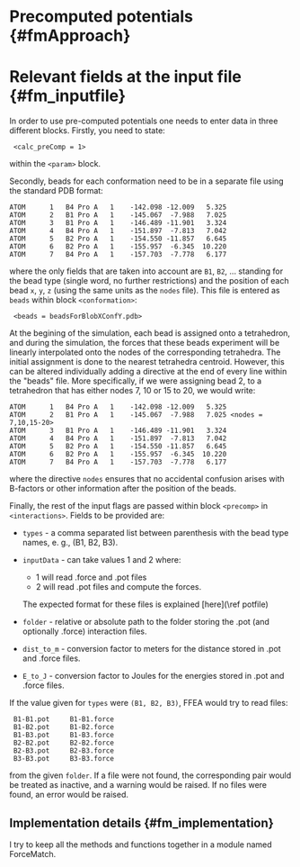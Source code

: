 
Precomputed potentials {#fmApproach}
======================


Relevant fields at the input file {#fm_inputfile}
=================================
In order to use pre-computed potentials one needs to enter data in three different blocks.
 Firstly, you need to state:

     <calc_preComp = 1> 

within the ` <param> ` block. 

Secondly, beads for each conformation 
 need to be in a separate file using the standard PDB format:


    ATOM      1   B4 Pro A   1    -142.098 -12.009   5.325
    ATOM      2   B1 Pro A   1    -145.067  -7.988   7.025
    ATOM      3   B1 Pro A   1    -146.489 -11.901   3.324
    ATOM      4   B4 Pro A   1    -151.897  -7.813   7.042
    ATOM      5   B2 Pro A   1    -154.550 -11.857   6.645
    ATOM      6   B2 Pro A   1    -155.957  -6.345  10.220
    ATOM      7   B4 Pro A   1    -157.703  -7.778   6.177


where the only fields that are taken into account are 
   ` B1 `, ` B2 `, ... standing for the bead type (single word, no further restrictions)
 and the position of each bead ` x `, `y`, `z` 
 (using the same units as the ` nodes ` file). 
 This file is entered as ` beads ` within block ` <conformation> `:

     <beads = beadsForBlobXConfY.pdb> 

At the begining of the simulation, each bead is assigned onto a tetrahedron, and 
 during the simulation, the forces that these beads experiment will be linearly
 interpolated onto the nodes of the corresponding tetrahedra. The initial assignment
 is done to the nearest tetrahedra centroid. However, this can be altered individually
 adding a directive at the end of every line within the "beads" file. More specifically,
 if we were assigning bead 2, to a tetrahedron that has either nodes 7, 10 or 15 to 20, 
 we would write:


    ATOM      1   B4 Pro A   1    -142.098 -12.009   5.325
    ATOM      2   B1 Pro A   1    -145.067  -7.988   7.025 <nodes = 7,10,15-20>
    ATOM      3   B1 Pro A   1    -146.489 -11.901   3.324
    ATOM      4   B4 Pro A   1    -151.897  -7.813   7.042
    ATOM      5   B2 Pro A   1    -154.550 -11.857   6.645
    ATOM      6   B2 Pro A   1    -155.957  -6.345  10.220
    ATOM      7   B4 Pro A   1    -157.703  -7.778   6.177


where the directive ` nodes ` ensures that no accidental confusion arises with
 B-factors or other information after the position of the beads. 


Finally, the rest of the input flags are passed within block ` <precomp> ` in ` <interactions> `. 
 Fields to be provided are: 
 * ` types ` - a comma separated list between parenthesis with the bead type names, e. g., 
                 (B1, B2, B3).
 * ` inputData ` - can take values 1 and 2 where:
      - 1 will read .force and .pot files 
      - 2 will read .pot files and compute the forces. 

     The expected format for these files is explained [here](\ref potfile)

 * ` folder ` - relative or absolute path to the folder storing the .pot 
                 (and optionally .force) interaction files. 
 * ` dist_to_m ` - conversion factor to meters for the distance stored in .pot and .force files. 
 * ` E_to_J ` - conversion factor to Joules for the energies stored in .pot and .force files. 

If the value given for ` types ` were ` (B1, B2, B3) `, FFEA would try to read files:


     B1-B1.pot     B1-B1.force
     B1-B2.pot     B1-B2.force
     B1-B3.pot     B1-B3.force
     B2-B2.pot     B2-B2.force
     B2-B3.pot     B2-B3.force
     B3-B3.pot     B3-B3.force


from the given ` folder `. If a file were not found, the corresponding pair 
 would be treated as inactive, and a warning would be raised. If no files were 
 found, an error would be raised. 


Implementation details {#fm_implementation}
----------------------

 I try to keep all the methods and functions together in a module named ForceMatch.




